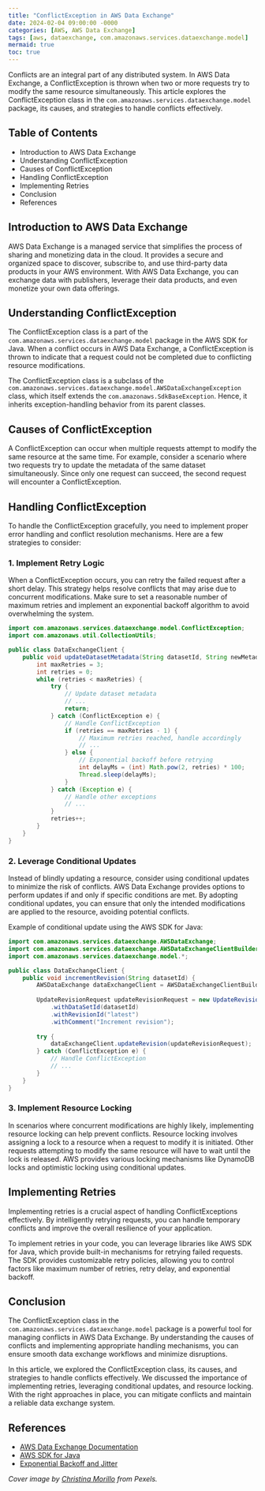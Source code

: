```yaml
---
title: "ConflictException in AWS Data Exchange"
date: 2024-02-04 09:00:00 -0000
categories: [AWS, AWS Data Exchange]
tags: [aws, dataexchange, com.amazonaws.services.dataexchange.model]
mermaid: true
toc: true
---
```



Conflicts are an integral part of any distributed system. In AWS Data Exchange, a ConflictException is thrown when two or more requests try to modify the same resource simultaneously. This article explores the ConflictException class in the `com.amazonaws.services.dataexchange.model` package, its causes, and strategies to handle conflicts effectively.

## Table of Contents
- Introduction to AWS Data Exchange
- Understanding ConflictException
- Causes of ConflictException
- Handling ConflictException
- Implementing Retries
- Conclusion
- References

## Introduction to AWS Data Exchange
AWS Data Exchange is a managed service that simplifies the process of sharing and monetizing data in the cloud. It provides a secure and organized space to discover, subscribe to, and use third-party data products in your AWS environment. With AWS Data Exchange, you can exchange data with publishers, leverage their data products, and even monetize your own data offerings.

## Understanding ConflictException
The ConflictException class is a part of the `com.amazonaws.services.dataexchange.model` package in the AWS SDK for Java. When a conflict occurs in AWS Data Exchange, a ConflictException is thrown to indicate that a request could not be completed due to conflicting resource modifications.

The ConflictException class is a subclass of the `com.amazonaws.services.dataexchange.model.AWSDataExchangeException` class, which itself extends the `com.amazonaws.SdkBaseException`. Hence, it inherits exception-handling behavior from its parent classes.

## Causes of ConflictException
A ConflictException can occur when multiple requests attempt to modify the same resource at the same time. For example, consider a scenario where two requests try to update the metadata of the same dataset simultaneously. Since only one request can succeed, the second request will encounter a ConflictException.

## Handling ConflictException
To handle the ConflictException gracefully, you need to implement proper error handling and conflict resolution mechanisms. Here are a few strategies to consider:

### 1. Implement Retry Logic
When a ConflictException occurs, you can retry the failed request after a short delay. This strategy helps resolve conflicts that may arise due to concurrent modifications. Make sure to set a reasonable number of maximum retries and implement an exponential backoff algorithm to avoid overwhelming the system.

```java
import com.amazonaws.services.dataexchange.model.ConflictException;
import com.amazonaws.util.CollectionUtils;

public class DataExchangeClient {
    public void updateDatasetMetadata(String datasetId, String newMetadata) {
        int maxRetries = 3;
        int retries = 0;
        while (retries < maxRetries) {
            try {
                // Update dataset metadata
                // ...
                return;
            } catch (ConflictException e) {
                // Handle ConflictException
                if (retries == maxRetries - 1) {
                    // Maximum retries reached, handle accordingly
                    // ...
                } else {
                    // Exponential backoff before retrying
                    int delayMs = (int) Math.pow(2, retries) * 100;
                    Thread.sleep(delayMs);
                }
            } catch (Exception e) {
                // Handle other exceptions
                // ...
            }
            retries++;
        }
    }
}
```

### 2. Leverage Conditional Updates
Instead of blindly updating a resource, consider using conditional updates to minimize the risk of conflicts. AWS Data Exchange provides options to perform updates if and only if specific conditions are met. By adopting conditional updates, you can ensure that only the intended modifications are applied to the resource, avoiding potential conflicts.

Example of conditional update using the AWS SDK for Java:

```java
import com.amazonaws.services.dataexchange.AWSDataExchange;
import com.amazonaws.services.dataexchange.AWSDataExchangeClientBuilder;
import com.amazonaws.services.dataexchange.model.*;

public class DataExchangeClient {
    public void incrementRevision(String datasetId) {
        AWSDataExchange dataExchangeClient = AWSDataExchangeClientBuilder.defaultClient();
        
        UpdateRevisionRequest updateRevisionRequest = new UpdateRevisionRequest()
            .withDataSetId(datasetId)
            .withRevisionId("latest")
            .withComment("Increment revision");
        
        try {
            dataExchangeClient.updateRevision(updateRevisionRequest);
        } catch (ConflictException e) {
            // Handle ConflictException
            // ...
        }
    }
}
```

### 3. Implement Resource Locking
In scenarios where concurrent modifications are highly likely, implementing resource locking can help prevent conflicts. Resource locking involves assigning a lock to a resource when a request to modify it is initiated. Other requests attempting to modify the same resource will have to wait until the lock is released. AWS provides various locking mechanisms like DynamoDB locks and optimistic locking using conditional updates.

## Implementing Retries
Implementing retries is a crucial aspect of handling ConflictExceptions effectively. By intelligently retrying requests, you can handle temporary conflicts and improve the overall resilience of your application.

To implement retries in your code, you can leverage libraries like AWS SDK for Java, which provide built-in mechanisms for retrying failed requests. The SDK provides customizable retry policies, allowing you to control factors like maximum number of retries, retry delay, and exponential backoff.

## Conclusion
The ConflictException class in the `com.amazonaws.services.dataexchange.model` package is a powerful tool for managing conflicts in AWS Data Exchange. By understanding the causes of conflicts and implementing appropriate handling mechanisms, you can ensure smooth data exchange workflows and minimize disruptions.

In this article, we explored the ConflictException class, its causes, and strategies to handle conflicts effectively. We discussed the importance of implementing retries, leveraging conditional updates, and resource locking. With the right approaches in place, you can mitigate conflicts and maintain a reliable data exchange system.

## References
- [AWS Data Exchange Documentation](https://docs.aws.amazon.com/data-exchange/latest/apireference/dataexchange-welcome.html)
- [AWS SDK for Java](https://aws.amazon.com/sdk-for-java/)
- [Exponential Backoff and Jitter](https://aws.amazon.com/blogs/architecture/exponential-backoff-and-jitter/)

*Cover image by [Christina Morillo](https://www.pexels.com/photo/marketing-office-3354915/) from Pexels.*